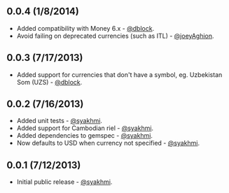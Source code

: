 0.0.4 (1/8/2014)
------------
* Added compatibility with Money 6.x - [@dblock](https://github.com/dblock).
* Avoid failing on deprecated currencies (such as ITL) - [@joeyAghion](https://github.com/joeyAghion).

0.0.3 (7/17/2013)
------------
* Added support for currencies that don't have a symbol, eg. Uzbekistan Som (UZS) - [@dblock](https://github.com/dblock).

0.0.2 (7/16/2013)
-----------------
* Added unit tests - [@syakhmi](https://github.com/syakhmi).
* Added support for Cambodian riel - [@syakhmi](https://github.com/syakhmi).
* Added dependencies to gemspec - [@syakhmi](https://github.com/syakhmi).
* Now defaults to USD when currency not specified - [@syakhmi](https://github.com/syakhmi).

0.0.1 (7/12/2013)
----------------
* Initial public release - [@syakhmi](https://github.com/syakhmi).
